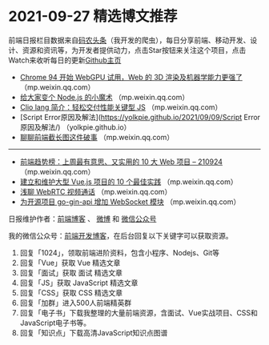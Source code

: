 # 2021-09-27 精选博文推荐

前端日报栏目数据来自[码农头条](http://hao.caibaojian.com.cn/)（我开发的爬虫），每日分享前端、移动开发、设计、资源和资讯等，为开发者提供动力，点击Star按钮来关注这个项目，点击Watch来收听每日的更新[Github主页](https://github.com/kujian/frontendDaily)
* [Chrome 94 开始 WebGPU 试用，Web 的 3D 渲染及机器学能力更强了](https://mp.weixin.qq.com/s/oJooyCdj23G94nKyGPSi6Q) （mp.weixin.qq.com）
* [给大家变个 Node.js 的小魔术](https://mp.weixin.qq.com/s?__biz=Mzg3OTYzMDkzMg==&mid=2247485895&idx=1&sn=a5d6444ef6de5ececa798e73bcffe095) （mp.weixin.qq.com）
* [Clio lang 简介：轻松交付性能关键型 JS](https://mp.weixin.qq.com/s?__biz=MzI0MDIwNTQ1Mg==&mid=2676497677&idx=1&sn=2964dd8c9b6e8c1f786ce9b5627abfca) （mp.weixin.qq.com）
* [Script Error原因及解法](https://yolkpie.github.io/2021/09/09/Script Error原因及解法/) （yolkpie.github.io）
* [聊聊前端截长图这件破事](https://mp.weixin.qq.com/s?__biz=MzkyOTIxMDAzNw==&mid=2247490286&idx=1&sn=b7b343545499e6fa20c556751e988264) （mp.weixin.qq.com）

***
* [前端趋势榜：上周最有意思、又实用的 10 大 Web 项目 &#8211; 210924](https://mp.weixin.qq.com/s?__biz=Mzg2NjI5NDcyOQ==&mid=2247485588&idx=1&sn=ec2f5ab59130b287fa26be783576e645) （mp.weixin.qq.com）
* [建立和维护大型 Vue.js 项目的 10 个最佳实践](https://mp.weixin.qq.com/s?__biz=MzUzNjk5MTE1OQ==&mid=2247510398&idx=1&sn=afda1af8c4ecc1d292f189a8110d9673) （mp.weixin.qq.com）
* [浅聊 WebRTC 视频通话](https://mp.weixin.qq.com/s/Y1aqWK8_HQMf_BS8EEQV6Q) （mp.weixin.qq.com）
* [为开源项目 go-gin-api 增加 WebSocket 模块](https://mp.weixin.qq.com/s/SquN0aUHXaNpsgQASUfoNA) （mp.weixin.qq.com）

日报维护作者：[前端博客](http://caibaojian.com.cn/) 、 [微博](http://weibo.com/kujian) 和 [微信公众号](https://open.weixin.qq.com/qr/code?username=caibaojian_com)

我的微信公众号：[前端开发博客](https://open.weixin.qq.com/qr/code?username=caibaojian_com)，在后台回复以下关键字可以获取资源。

1. 回复「1024」，领取前端进阶资料，包含小程序、Nodejs、Git等
2. 回复「Vue」获取 Vue 精选文章
3. 回复「面试」获取 面试 精选文章
4. 回复「JS」获取 JavaScript 精选文章
5. 回复「CSS」获取 CSS 精选文章
6. 回复「加群」进入500人前端精英群
7. 回复「电子书」下载我整理的大量前端资源，含面试、Vue实战项目、CSS和JavaScript电子书等。
8. 回复「知识点」下载高清JavaScript知识点图谱